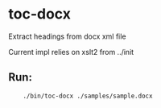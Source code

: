 # toc-docx

Extract headings from docx xml file

Current impl relies on xslt2 from ../init

## Run:

		./bin/toc-docx ./samples/sample.docx

